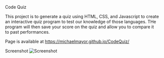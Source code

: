 Code Quiz

This project is to generate a quiz using HTML, CSS, and Javascript to create an interactive quiz program to test our knowledge of those languages. THe program will then save your score on the quiz and allow you to compare it to past performances.

Page is available at https://michaelmayor.github.io/CodeQuiz/

Screenshot ![Screenshot](.assets/screenshot.png)
